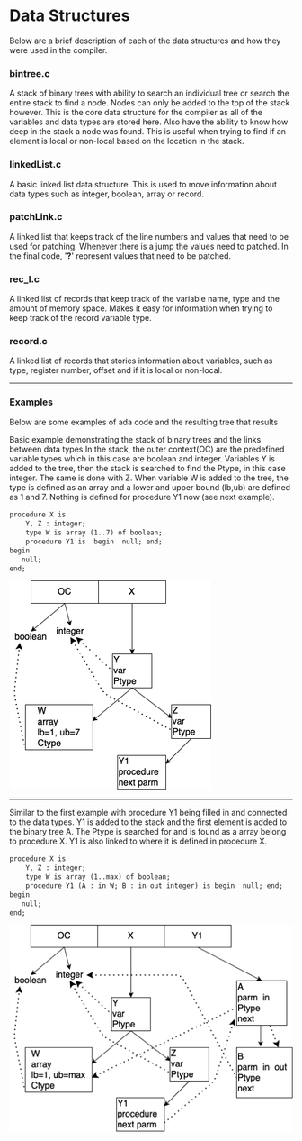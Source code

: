 # Data Structures
Below are a brief description of each of the data structures and how they were used in the compiler. 

### bintree.c
A stack of binary trees with ability to search an individual tree or search the entire stack to find a node. Nodes can only be added to the top of the stack however. This is the core data structure for the compiler as all of the variables and data types are stored here. Also have the ability to know how deep in the stack a node was found. This is useful when trying to find if an element is local or non-local based on the location in the stack. 

### linkedList.c
A basic linked list data structure. This is used to move information about data types such as integer, boolean, array or record.

### patchLink.c
A linked list that keeps track of the line numbers and values that need to be used for patching. Whenever there is a jump the values need to patched. In the final code, '**?**' represent values that need to be patched. 

### rec_l.c
A linked list of records that keep track of the variable name, type and the amount of memory space. Makes it easy for information when trying to keep track of the record variable type.  

### record.c
A linked list of records that stories information about variables, such as type, register number, offset and if it is local or non-local.   
***
### Examples
Below are some examples of ada code and the resulting tree that results


Basic example demonstrating the stack of binary trees and the links between data types
In the stack, the outer context(OC) are the predefined variable types which in this case are boolean and integer.
Variables Y is added to the tree, then the stack is searched to find the Ptype, in this case integer. The same is done with Z. 
When variable W is added to the tree, the type is defined as an array and a lower and upper bound (lb,ub) are defined as 1 and 7.
Nothing is defined for procedure Y1 now (see next example).
```
procedure X is
	Y, Z : integer;
	type W is array (1..7) of boolean;
	procedure Y1 is  begin  null; end;
begin
   null;
end;
```
![](tree1.png)


***
Similar to the first example with procedure Y1 being filled in and connected to the data types.
Y1 is added to the stack and the first element is added to the binary tree A. The Ptype is searched for and is found as a array belong to procedure X.
Y1 is also linked to where it is defined in procedure X. 
```
procedure X is
	Y, Z : integer;
	type W is array (1..max) of boolean;
	procedure Y1 (A : in W; B : in out integer) is begin  null; end;
begin
   null;
end;
```
![](tree2.png)